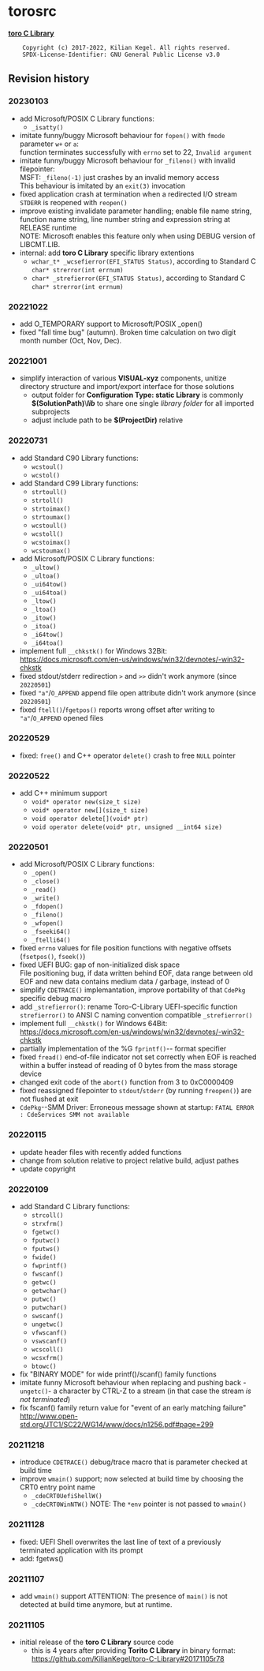 # torosrc

[**toro C Library**](https://github.com/KilianKegel/toro-C-Library#toro-c-library-formerly-known-as-torito-c-library)

```
    Copyright (c) 2017-2022, Kilian Kegel. All rights reserved.
    SPDX-License-Identifier: GNU General Public License v3.0
```

## Revision history
### 20230103
* add Microsoft/POSIX C Library functions: 
    - `_isatty()`
* imitate funny/buggy Microsoft behaviour for `fopen()` with `fmode` parameter `w+` or `a`:<br>
  function terminates successfully with `errno` set to 22, `Invalid argument`
* imitate funny/buggy Microsoft behaviour for `_fileno()` with invalid filepointer:<br>
  MSFT: `_fileno(-1)` just crashes by an invalid memory access<br>
  This behaviour is imitated by an `exit(3)` invocation
* fixed application crash at termination when a redirected I/O stream `STDERR` is reopened with `reopen()`
* improve existing invalidate parameter handling; enable file name string, function name string, line number string and expression string
  at RELEASE runtime  
  NOTE: Microsoft enables this feature only when using DEBUG version of LIBCMT.LIB.
* internal: add **toro C Library** specific library extentions
    - `wchar_t* _wcsefierror(EFI_STATUS Status)`, according to Standard C `char* strerror(int errnum)`
    - `char* _strefierror(EFI_STATUS Status)`, according to Standard C `char* strerror(int errnum)`
### 20221022
* add O_TEMPORARY support to Microsoft/POSIX _open()
* fixed "fall time bug" (autumn). Broken time calculation on 
  two digit month number (Oct, Nov, Dec).
### 20221001
* simplify interaction of various **VISUAL-xyz** components, unitize directory structure 
  and import/export interface for those solutions
    * output folder for **Configuration Type: static Library** is commonly **$(SolutionPath)**\\***lib***
      to share one single *library folder* for all imported subprojects
    * adjust include path to be **$(ProjectDir)** relative
### 20220731
* add Standard C90 Library functions: 
    - `wcstoul()`
    - `wcstol()`
* add Standard C99 Library functions: 
    - `strtoull()`
    - `strtoll()`
    - `strtoimax()`
    - `strtoumax()`
    - `wcstoull()`
    - `wcstoll()`
    - `wcstoimax()`
    - `wcstoumax()`
* add Microsoft/POSIX C Library functions: 
    - `_ultow()`
    - `_ultoa()`
    - `_ui64tow()`
    - `_ui64toa()`
    - `_ltow()`
    - `_ltoa()`
    - `_itow()`
    - `_itoa()`
    - `_i64tow()`
    - `_i64toa()`
* implement full `__chkstk()` for Windows 32Bit: https://docs.microsoft.com/en-us/windows/win32/devnotes/-win32-chkstk
* fixed stdout/stderr redirection `>` and `>>` didn't work anymore (since `20220501`)
* fixed `"a"`/`O_APPEND` append file open attribute didn't work anymore (since `20220501`)
* fixed `ftell()`/`fgetpos()` reports wrong offset after writing to `"a"`/`O_APPEND` opened files

### 20220529
* fixed: `free()` and C++ operator `delete()`  crash to free `NULL` pointer

### 20220522
* add  C++ minimum support
    - `void* operator new(size_t size)`
    - `void* operator new[](size_t size)`
    - `void operator delete[](void* ptr)`
    - `void operator delete(void* ptr, unsigned __int64 size)`

### 20220501
* add Microsoft/POSIX C Library functions: 
    - `_open()`
    - `_close()`
    - `_read()`
    - `_write()`
    - `_fdopen()`
    - `_fileno()`
    - `_wfopen()`
    - `_fseeki64()`
    - `_ftelli64()`
* fixed `errno` values for file position functions with negative offsets (`fsetpos()`, `fseek()`)
* fixed UEFI BUG: gap of non-initialized disk space<br>
  File positioning bug, if data written behind EOF, data range between old EOF and new data contains medium data / garbage, instead of 0
* simplify `CDETRACE()` implemantation, improve portability of that `CdePkg` specific debug macro
* add `_strefierror()`: rename Toro-C-Library UEFI-specific function `strefierror()` to ANSI C naming convention compatible `_strefierror()`
* implement full `__chkstk()` for Windows 64Bit: https://docs.microsoft.com/en-us/windows/win32/devnotes/-win32-chkstk
* partially implementation of the %G `fprintf()`-- format specifier
* fixed `fread()` end-of-file indicator not set correctly when EOF is reached within a buffer instead of reading
  of 0 bytes from the mass storage device
* changed exit code of the `abort()` function from 3 to 0xC0000409
* fixed reassigned filepointer to `stdout`/`stderr` (by running `freopen()`) are not flushed at exit
* `CdePkg`--SMM Driver: Erroneous message shown at startup: `FATAL ERROR : CdeServices SMM not available`

### 20220115
* update header files with recently added functions
* change from solution relative to project relative build, adjust pathes
* update copyright

### 20220109
* add Standard C Library functions: 
    - `strcoll()`
    - `strxfrm()`
    - `fgetwc()`
    - `fputwc()`
    - `fputws()`
    - `fwide()`
    - `fwprintf()`
    - `fwscanf()`
    - `getwc()`
    - `getwchar()`
    - `putwc()`
    - `putwchar()`
    - `swscanf()`
    - `ungetwc()`
    - `vfwscanf()`
    - `vswscanf()`
    - `wcscoll()`
    - `wcsxfrm()`
    - `btowc()`
* fix "BINARY MODE" for wide printf()/scanf() family functions
* imitate funny Microsoft behaviour when replacing and pushing back  -`ungetc()`- a character by CTRL-Z to a stream (in that case the stream *is not terminated*)
* fix fscanf() family return value for "event of an early matching failure" http://www.open-std.org/JTC1/SC22/WG14/www/docs/n1256.pdf#page=299
    
### 20211218
* introduce `CDETRACE()` debug/trace macro that is parameter checked at build time
* improve `wmain()` support; now selected at build time by choosing the CRT0 entry point name
    * `_cdeCRT0UefiShellW()`
    * `_cdeCRT0WinNTW()`
    NOTE: The `*env` pointer is not passed to `wmain()`
### 20211128
* fixed: UEFI Shell overwrites the last line of text of a previously terminated application with its prompt
* add: fgetws()

### 20211107
* add `wmain()` support
    ATTENTION: The presence of `main()` is not detected at build time anymore, but at runtime.

### 20211105
* initial release of the **toro C Library** source code
    * this is 4 years after providing **Torito C Library** in binary format: <br> https://github.com/KilianKegel/toro-C-Library#20171105r78

